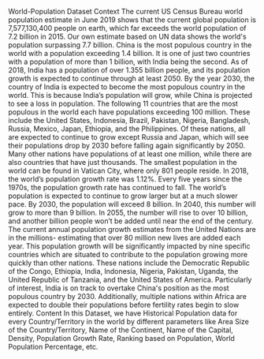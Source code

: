  World-Population Dataset
 Context
 The current US Census Bureau world population estimate in June 2019 shows that the current global population is
 7,577,130,400 people on earth, which far exceeds the world population of 7.2 billion in 2015. Our own estimate
 based on UN data shows the world's population surpassing 7.7 billion.
 China is the most populous country in the world with a population exceeding 1.4 billion. It is one of just two countries
 with a population of more than 1 billion, with India being the second. As of 2018, India has a population of over
 1.355 billion people, and its population growth is expected to continue through at least 2050. By the year 2030, the
country of India is expected to become the most populous country in the world. This is because India’s population
 will grow, while China is projected to see a loss in population.
 The following 11 countries that are the most populous in the world each have populations exceeding 100 million.
 These include the United States, Indonesia, Brazil, Pakistan, Nigeria, Bangladesh, Russia, Mexico, Japan, Ethiopia,
 and the Philippines. Of these nations, all are expected to continue to grow except Russia and Japan, which will see
 their populations drop by 2030 before falling again significantly by 2050.
 Many other nations have populations of at least one million, while there are also countries that have just thousands.
 The smallest population in the world can be found in Vatican City, where only 801 people reside.
 In 2018, the world’s population growth rate was 1.12%. Every five years since the 1970s, the population growth rate
 has continued to fall. The world’s population is expected to continue to grow larger but at a much slower pace. By
 2030, the population will exceed 8 billion. In 2040, this number will grow to more than 9 billion. In 2055, the number
 will rise to over 10 billion, and another billion people won’t be added until near the end of the century. The current
 annual population growth estimates from the United Nations are in the millions- estimating that over 80 million new
 lives are added each year.
 This population growth will be significantly impacted by nine specific countries which are situated to contribute to the
 population growing more quickly than other nations. These nations include the Democratic Republic of the Congo,
 Ethiopia, India, Indonesia, Nigeria, Pakistan, Uganda, the United Republic of Tanzania, and the United States of
 America. Particularly of interest, India is on track to overtake China's position as the most populous country by 2030.
 Additionally, multiple nations within Africa are expected to double their populations before fertility rates begin to slow
 entirely.
 Content
 In this Dataset, we have Historical Population data for every Country/Territory in the world by different parameters
 like Area Size of the Country/Territory, Name of the Continent, Name of the Capital, Density, Population Growth
 Rate, Ranking based on Population, World Population Percentage, etc.
